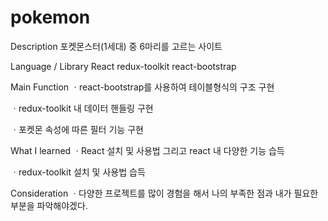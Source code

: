# pokemon
Description
포켓몬스터(1세대) 중 6마리를 고르는 사이트

Language / Library
React redux-toolkit react-bootstrap

Main Function
ㆍreact-bootstrap를 사용하여 테이블형식의 구조 구현

ㆍredux-toolkit 내 데이터 핸들링 구현

ㆍ포켓몬 속성에 따른 필터 기능 구현

What I learned
ㆍReact 설치 및 사용법 그리고 react 내 다양한 기능 습득

ㆍredux-toolkit 설치 및 사용법 습득

Consideration
ㆍ다양한 프로젝트를 많이 경험을 해서 나의 부족한 점과 내가 필요한 부분을 파악해야겠다.
